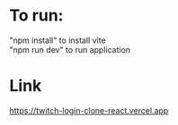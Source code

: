 # To run:

"npm install" to install vite   
"npm run dev" to run application

# Link
https://twitch-login-clone-react.vercel.app
